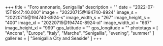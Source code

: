 +++
title = "Foro annonario, Senigallia"
description = ""
date = "2022-07-15T19:47:40.000"
image = "20220715@194740-8924"
image_s = "20220715@194740-8924-s"
image_width_s = "267"
image_height_s = "400"
image_xl = "20220715@194740-8924-xl"
image_width_xl = "667"
image_height_xl = "999"
gps_latitude = ""
gps_longitude = ""
phototags = [ "Ancona", "Europe", "Italy", "Marche", "Senigallia", "evening", "summer" ]
galleries = [ "Senigallia City and Seaside" ]
+++
